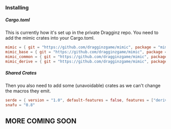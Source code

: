 ### Installing

##### Cargo.toml

This is currently how it's set up in the private Dragginz repo.  You need to add the mimic crates into your Cargo.toml.

```toml
mimic = { git = "https://github.com/dragginzgame/mimic", package = "mimic" }
mimic_base = { git = "https://github.com/dragginzgame/mimic", package = "mimic_base" }
mimic_common = { git = "https://github.com/dragginzgame/mimic", package = "mimic_common" }
mimic_derive = { git = "https://github.com/dragginzgame/mimic", package = "mimic_derive" }
```

##### Shared Crates

Then you also need to add some (unavoidable) crates as we can't change the macros they emit.

```toml
serde = { version = "1.0", default-features = false, features = ["derive"] }
snafu = "0.8"
```

## MORE COMING SOON

